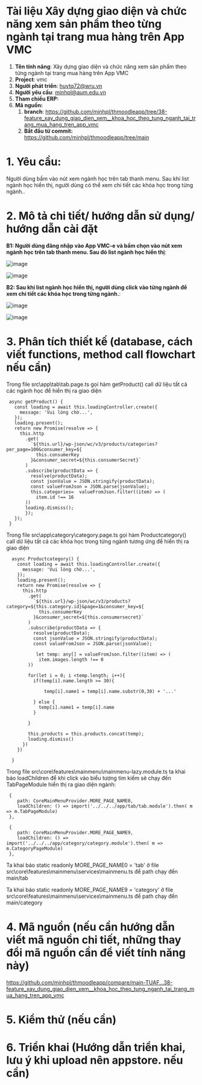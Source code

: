 # Tài liệu Xây dựng giao diện và chức năng xem sản phẩm theo từng ngành tại trang mua hàng trên App VMC

1. **Tên tính năng**: Xây dựng giao diện và chức năng xem sản phẩm theo từng ngành tại trang mua hàng trên App VMC
2. **Project**: vmc
3. **Người phát triển**: huytq72@wru.vn
4. **Người yêu cầu**: minhpl@aum.edu.vn
5. **Tham chiếu ERP:**
6. **Mã nguồn:**
	1. **branch**: https://github.com/minhpl/thmoodleapp/tree/38-feature_xay_dung_giao_dien_xem__khoa_hoc_theo_tung_nganh_tai_trang_mua_hang_tren_app_vmc
	2. **Bắt đầu từ commit:** https://github.com/minhpl/thmoodleapp/tree/main

# 1. Yêu cầu:

Người dùng bấm vào nút xem ngành học trên tab thanh menu. Sau khi list ngành học hiển thị, người dùng có thể xem chi tiết các khóa học trong từng ngành..

# 2. Mô tả chi tiết/ hướng dẫn sử dụng/ hướng dẫn cài đặt

**B1: Người dùng đăng nhập vào App VMC-e và bấm chọn vào nút xem ngành học trên tab thanh menu. Sau đó list ngành học hiển thị**:

![image](https://user-images.githubusercontent.com/58178423/236590930-928451bd-6931-4fec-bea8-602d5cd7e82c.png)

![image](https://user-images.githubusercontent.com/58178423/236590984-c87f3a7a-0a82-4fee-af75-996491acd504.png)

**B2: Sau khi list ngành học hiển thị, người dùng click vào từng ngành để xem chi tiết các khóa học trong từng ngành.**:

![image](https://user-images.githubusercontent.com/58178423/236591200-67d030cd-6330-41a4-aba1-cd474256800c.png)

![image](https://user-images.githubusercontent.com/58178423/236591028-adbc8587-d639-444c-94ce-6474a9defad2.png)


# 3. Phân tích thiết kế (database, cách viết functions, method call flowchart nếu cần)

Trong file src\app\tab\tab.page.ts gọi hàm getProduct() call dữ liệu tất cả các ngành học để hiển thị ra giao diện

     async getProduct() {
       const loading = await this.loadingController.create({
         message: 'Vui lòng chờ...',
       });
       loading.present();
       return new Promise(resolve => {
         this.http
           .get(
             `${this.url}/wp-json/wc/v3/products/categories?per_page=100&consumer_key=${
               this.consumerKey
             }&consumer_secret=${this.consumerSecret}`
           )
           .subscribe(productData => {
             resolve(productData);
             const jsonValue = JSON.stringify(productData);
             const valueFromJson = JSON.parse(jsonValue);
             this.categories=  valueFromJson.filter((item) => (
               item.id !== 16
           ))
           loading.dismiss();
           });
       });
     }

Trong file src\app\category\category.page.ts gọi hàm Productcategory() call dữ liệu tất cả các khóa học trong từng ngành tương ứng để hiển thị ra giao diện

      async Productcategory() {
        const loading = await this.loadingController.create({
          message: 'Vui lòng chờ...',
        });
        loading.present();
        return new Promise(resolve => {
          this.http
            .get(
              `${this.url}/wp-json/wc/v3/products?category=${this.category.id}&page=1&consumer_key=${
                this.consumerKey
              }&consumer_secret=${this.consumersecret}`
            )
            .subscribe(productData => {
              resolve(productData);
              const jsonValue = JSON.stringify(productData);
              const valueFromJson = JSON.parse(jsonValue);

               let temp: any[] = valueFromJson.filter((item) => (
                item.images.length !== 0
            ))

            for(let i = 0; i <temp.length; i++){
              if(temp[i].name.length >= 30){

                  temp[i].name1 = temp[i].name.substr(0,30) + '...'

              } else {
                temp[i].name1 = temp[i].name
              }

            }

            this.products = this.products.concat(temp);
            loading.dismiss()
          })
        })

      }

Trong file src\core\features\mainmenu\mainmenu-lazy.module.ts ta khai báo loadChildren để khi click vào biểu tượng tìm kiếm sẽ chạy đến TabPageModule hiển thị ra giao diện ngành:

     {
        path: CoreMainMenuProvider.MORE_PAGE_NAME0,
        loadChildren: () => import('../../../app/tab/tab.module').then( m => m.TabPageModule)
     },

     {
        path: CoreMainMenuProvider.MORE_PAGE_NAME9,
        loadChildren: () => import('../../../app/category/category.module').then( m => m.CategoryPageModule)
     },

Ta khai báo static readonly MORE_PAGE_NAME0 = 'tab' ở file src\core\features\mainmenu\services\mainmenu.ts để path chạy đến main/tab

Ta khai báo static readonly MORE_PAGE_NAME9 = 'category' ở file src\core\features\mainmenu\services\mainmenu.ts để path chạy đến main/category

# 4. Mã nguồn (nếu cần hướng dẫn viết mã nguồn chi tiết, những thay đổi mã nguồn cần để viết tính năng này)

https://github.com/minhpl/thmoodleapp/compare/main-TUAF...38-feature_xay_dung_giao_dien_xem__khoa_hoc_theo_tung_nganh_tai_trang_mua_hang_tren_app_vmc

# 5. Kiểm thử (nếu cần)


# 6. Triển khai (Hướng dẫn triển khai, lưu ý khi upload nên appstore. nếu cần)
